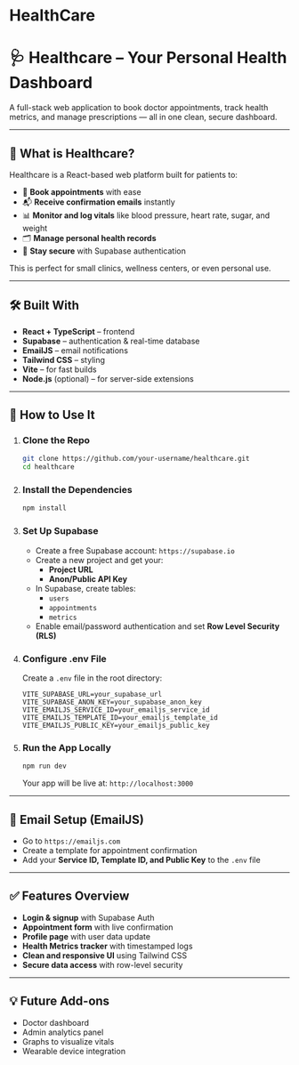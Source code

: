 # HealthCare


# 🩺 Healthcare – Your Personal Health Dashboard

A full-stack web application to book doctor appointments, track health metrics, and manage prescriptions — all in one clean, secure dashboard.

-----

## 🌟 What is Healthcare?

Healthcare is a React-based web platform built for patients to:

  * 📅 **Book appointments** with ease
  * 📬 **Receive confirmation emails** instantly
  * 📊 **Monitor and log vitals** like blood pressure, heart rate, sugar, and weight
  * 🗂 **Manage personal health records**
  * 🔐 **Stay secure** with Supabase authentication

This is perfect for small clinics, wellness centers, or even personal use.

-----

## 🛠 Built With

  * **React + TypeScript** – frontend
  * **Supabase** – authentication & real-time database
  * **EmailJS** – email notifications
  * **Tailwind CSS** – styling
  * **Vite** – for fast builds
  * **Node.js** (optional) – for server-side extensions

-----

## 🚀 How to Use It

1.  ### Clone the Repo

    ```bash
    git clone https://github.com/your-username/healthcare.git
    cd healthcare
    ```

2.  ### Install the Dependencies

    ```bash
    npm install
    ```

3.  ### Set Up Supabase

      * Create a free Supabase account: `https://supabase.io`
      * Create a new project and get your:
          * **Project URL**
          * **Anon/Public API Key**
      * In Supabase, create tables:
          * `users`
          * `appointments`
          * `metrics`
      * Enable email/password authentication and set **Row Level Security (RLS)**

4.  ### Configure .env File

    Create a `.env` file in the root directory:

    ```
    VITE_SUPABASE_URL=your_supabase_url
    VITE_SUPABASE_ANON_KEY=your_supabase_anon_key
    VITE_EMAILJS_SERVICE_ID=your_emailjs_service_id
    VITE_EMAILJS_TEMPLATE_ID=your_emailjs_template_id
    VITE_EMAILJS_PUBLIC_KEY=your_emailjs_public_key
    ```

5.  ### Run the App Locally

    ```bash
    npm run dev
    ```

    Your app will be live at: `http://localhost:3000`

-----

## 📧 Email Setup (EmailJS)

  * Go to `https://emailjs.com`
  * Create a template for appointment confirmation
  * Add your **Service ID, Template ID, and Public Key** to the `.env` file

-----

## ✅ Features Overview

  * **Login & signup** with Supabase Auth
  * **Appointment form** with live confirmation
  * **Profile page** with user data update
  * **Health Metrics tracker** with timestamped logs
  * **Clean and responsive UI** using Tailwind CSS
  * **Secure data access** with row-level security

-----

## 💡 Future Add-ons

  * Doctor dashboard
  * Admin analytics panel
  * Graphs to visualize vitals
  * Wearable device integration


